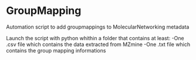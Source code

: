 # GroupMapping
Automation script to add groupmappings to MolecularNetworking metadata

Launch the script with python whithin a folder that contains at least:
  -One .csv file which contains the data extracted from MZmine
  -One .txt file which contains the group mapping informations
  

